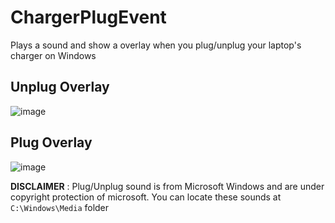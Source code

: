 # ChargerPlugEvent
 Plays a sound and show a overlay when you plug/unplug your laptop's charger on Windows

## Unplug Overlay
![image](https://user-images.githubusercontent.com/47148297/116162132-8e3f0a00-a6cb-11eb-974f-f5fb23232ab0.png)

## Plug Overlay
![image](https://user-images.githubusercontent.com/47148297/116162160-9b5bf900-a6cb-11eb-8e30-caade5db89bf.png)


**DISCLAIMER** : Plug/Unplug sound is from Microsoft Windows and are under copyright protection of microsoft.
You can locate these sounds at `C:\Windows\Media` folder
